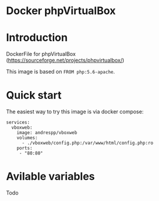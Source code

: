 Docker phpVirtualBox
====================

# Introduction

DockerFile for phpVirtualBox (https://sourceforge.net/projects/phpvirtualbox/)

This image is based on `FROM php:5.6-apache`.

# Quick start

The easiest way to try this image is via docker compose:

```
services:
  vboxweb:
    image: andrespp/vboxweb
    volumes:
      - ./vboxweb/config.php:/var/www/html/config.php:ro
    ports:
     - "80:80"
```

# Avilable variables

Todo 
